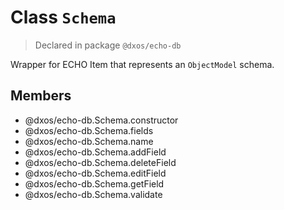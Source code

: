 # Class `Schema`
> Declared in package `@dxos/echo-db`

Wrapper for ECHO Item that represents an  `ObjectModel`  schema.

## Members
- @dxos/echo-db.Schema.constructor
- @dxos/echo-db.Schema.fields
- @dxos/echo-db.Schema.name
- @dxos/echo-db.Schema.addField
- @dxos/echo-db.Schema.deleteField
- @dxos/echo-db.Schema.editField
- @dxos/echo-db.Schema.getField
- @dxos/echo-db.Schema.validate
